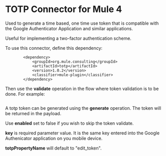 # TOTP Connector for Mule 4
Used to generate a time based, one time use token that is compatible with the Google Authenticator Application and similar applications.

Useful for implementing a two-factor authentication scheme.

To use this connector, define this dependency:

```
		<dependency>
			<groupId>org.mule.consulting</groupId>
			<artifactId>totp</artifactId>
			<version>1.0.2</version>
			<classifier>mule-plugin</classifier>
		</dependency>
```

Then use the **validate** operation in the flow where token validation is to be done. For example:

```

```

A totp token can be generated using the **generate** operation. The token will be returned in the payload.

Use **enabled** set to false if you wish to skip the token validate.

**key** is required parameter value. It is the same key entered into the Google Authenicator application on you mobile device.

**totpPropertyName** will default to "edit_token".

